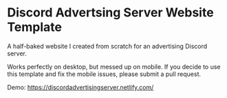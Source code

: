 # Discord Advertsing Server Website Template
A half-baked website I created from scratch for an advertising Discord server.

Works perfectly on desktop, but messed up on mobile.  If you decide to use this template and fix the mobile issues, please submit a pull request.

Demo: https://discordadvertisingserver.netlify.com/
